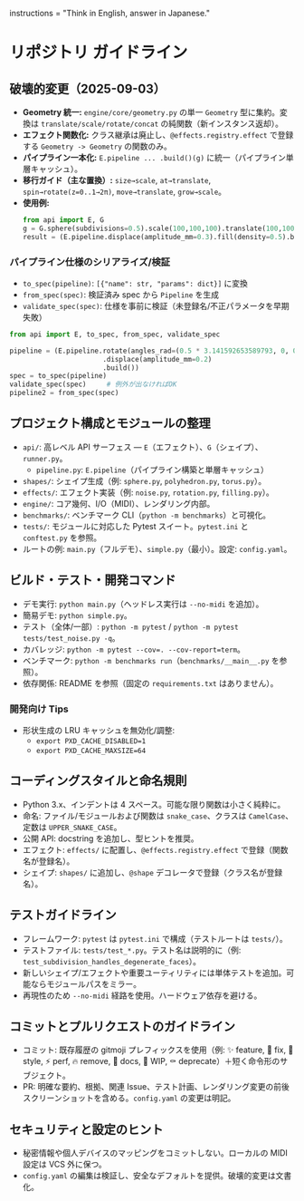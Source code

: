 instructions = "Think in English, answer in Japanese."

# リポジトリ ガイドライン

## 破壊的変更（2025-09-03）

- **Geometry 統一:** `engine/core/geometry.py` の単一 `Geometry` 型に集約。変換は `translate/scale/rotate/concat` の純関数（新インスタンス返却）。
- **エフェクト関数化:** クラス継承は廃止し、`@effects.registry.effect` で登録する `Geometry -> Geometry` の関数のみ。
- **パイプライン一本化:** `E.pipeline ... .build()(g)` に統一（パイプライン単層キャッシュ）。
- **移行ガイド（主な置換）:** `size→scale`, `at→translate`, `spin→rotate(z=0..1→2π)`, `move→translate`, `grow→scale`。
- **使用例:**
  ```python
  from api import E, G
  g = G.sphere(subdivisions=0.5).scale(100,100,100).translate(100,100,0)
  result = (E.pipeline.displace(amplitude_mm=0.3).fill(density=0.5).build())(g)
  ```

### パイプライン仕様のシリアライズ/検証

- `to_spec(pipeline)`: `[{"name": str, "params": dict}]` に変換
- `from_spec(spec)`: 検証済み spec から `Pipeline` を生成
- `validate_spec(spec)`: 仕様を事前に検証（未登録名/不正パラメータを早期失敗）

```python
from api import E, to_spec, from_spec, validate_spec

pipeline = (E.pipeline.rotate(angles_rad=(0.5 * 3.141592653589793, 0, 0))
                       .displace(amplitude_mm=0.2)
                       .build())
spec = to_spec(pipeline)
validate_spec(spec)     # 例外が出なければOK
pipeline2 = from_spec(spec)
```

## プロジェクト構成とモジュールの整理

- `api/`: 高レベル API サーフェス — `E`（エフェクト）、`G`（シェイプ）、`runner.py`。
  - `pipeline.py`: `E.pipeline`（パイプライン構築と単層キャッシュ）
- `shapes/`: シェイプ生成（例: `sphere.py`, `polyhedron.py`, `torus.py`）。
- `effects/`: エフェクト実装（例: `noise.py`, `rotation.py`, `filling.py`）。
- `engine/`: コア幾何、I/O（MIDI）、レンダリング内部。
- `benchmarks/`: ベンチマーク CLI（`python -m benchmarks`）と可視化。
- `tests/`: モジュールに対応した Pytest スイート。`pytest.ini` と `conftest.py` を参照。
- ルートの例: `main.py`（フルデモ）、`simple.py`（最小）。設定: `config.yaml`。

## ビルド・テスト・開発コマンド

- デモ実行: `python main.py`（ヘッドレス実行は `--no-midi` を追加）。
- 簡易デモ: `python simple.py`。
- テスト（全体/一部）: `python -m pytest` / `python -m pytest tests/test_noise.py -q`。
- カバレッジ: `python -m pytest --cov=. --cov-report=term`。
- ベンチマーク: `python -m benchmarks run`（`benchmarks/__main__.py` を参照）。
- 依存関係: README を参照（固定の `requirements.txt` はありません）。

### 開発向け Tips
- 形状生成の LRU キャッシュを無効化/調整:
  - `export PXD_CACHE_DISABLED=1`
  - `export PXD_CACHE_MAXSIZE=64`

## コーディングスタイルと命名規則

- Python 3.x、インデントは 4 スペース。可能な限り関数は小さく純粋に。
- 命名: ファイル/モジュールおよび関数は `snake_case`、クラスは `CamelCase`、定数は `UPPER_SNAKE_CASE`。
- 公開 API: docstring を追加し、型ヒントを推奨。
- エフェクト: `effects/` に配置し、`@effects.registry.effect` で登録（関数名が登録名）。
- シェイプ: `shapes/` に追加し、`@shape` デコレータで登録（クラス名が登録名）。

## テストガイドライン

- フレームワーク: `pytest` は `pytest.ini` で構成（テストルートは `tests/`）。
- テストファイル: `tests/test_*.py`。テスト名は説明的に（例: `test_subdivision_handles_degenerate_faces`）。
- 新しいシェイプ/エフェクトや重要ユーティリティには単体テストを追加。可能ならモジュールパスをミラー。
- 再現性のため `--no-midi` 経路を使用。ハードウェア依存を避ける。

## コミットとプルリクエストのガイドライン

- コミット: 既存履歴の gitmoji プレフィックスを使用（例: ✨ feature, 🐛 fix, 🎨 style, ⚡️ perf, 🔥 remove, 📝 docs, 🚧 WIP, ⚰️ deprecate）＋短く命令形のサブジェクト。
- PR: 明確な要約、根拠、関連 Issue、テスト計画、レンダリング変更の前後スクリーンショットを含める。`config.yaml` の変更は明記。

## セキュリティと設定のヒント

- 秘密情報や個人デバイスのマッピングをコミットしない。ローカルの MIDI 設定は VCS 外に保つ。
- `config.yaml` の編集は検証し、安全なデフォルトを提供。破壊的変更は文書化。
